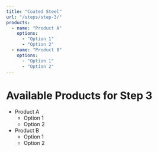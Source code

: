 ```yaml
---
title: "Coated Steel"
url: "/steps/step-3/"
products:
  - name: "Product A"
    options:
      - "Option 1"
      - "Option 2"
  - name: "Product B"
    options:
      - "Option 1"
      - "Option 2"
---
```


# Available Products for Step 3

- Product A
  - Option 1
  - Option 2
- Product B
  - Option 1
  - Option 2